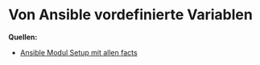 # Von Ansible vordefinierte Variablen

**Quellen:**

* [Ansible Modul Setup mit allen facts](http://docs.ansible.com/ansible/setup_module.html)